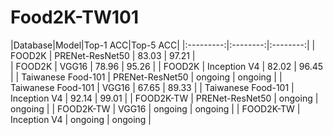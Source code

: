 # Food2K-TW101

|Database|Model|Top-1 ACC|Top-5 ACC|
|:---------:|:--------:|:--------:|
|  FOOD2K   |  PRENet-ResNet50  |  83.03  |  97.21  |   
|  FOOD2K     |   VGG16       |     78.96     | 95.26 |
|  FOOD2K  |     Inception V4     |     82.02     | 96.45 |
|  Taiwanese Food-101   |  PRENet-ResNet50  |  ongoing  | ongoing |
|     Taiwanese Food-101      |     VGG16     |     67.65     | 89.33 |
|      Taiwanese Food-101     |     Inception V4     |    92.14      | 99.01 |
|  FOOD2K-TW   |  PRENet-ResNet50  |   ongoing | ongoing |
|     FOOD2K-TW     |    VGG16      |  ongoing  | ongoing |
|    FOOD2K-TW     |     Inception V4     |    ongoing      | ongoing |
